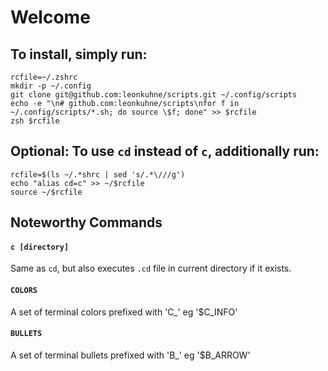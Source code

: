 # Welcome

## To install, simply run:
```
rcfile=~/.zshrc
mkdir -p ~/.config
git clone git@github.com:leonkuhne/scripts.git ~/.config/scripts
echo -e "\n# github.com:leonkuhne/scripts\nfor f in ~/.config/scripts/*.sh; do source \$f; done" >> $rcfile
zsh $rcfile
```

## Optional: To use `cd` instead of `c`, additionally run:
```
rcfile=$(ls ~/.*shrc | sed 's/.*\///g')
echo "alias cd=c" >> ~/$rcfile
source ~/$rcfile
```

## Noteworthy Commands
#### `c [directory]`
Same as `cd`, but also executes `.cd` file in current directory if it exists. 
#### `COLORS`
A set of terminal colors prefixed with 'C_' eg '$C_INFO'
#### `BULLETS`
A set of terminal bullets prefixed with 'B_' eg '$B_ARROW'
